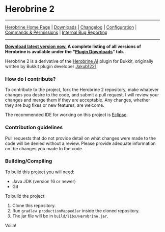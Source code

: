 # Herobrine 2 #

----

[Herobrine Home Page](https://theprogrammersworld.net/adflyBitbucketRedirs.php?redirid=1) | [Downloads](https://theprogrammersworld.net/adflyBitbucketRedirs.php?redirid=2) | [Changelog](https://theprogrammersworld.net/adflyBitbucketRedirs.php?redirid=5) | [Configuration](https://theprogrammersworld.net/adflyBitbucketRedirs.php?redirid=4) | [Commands & Permissions](https://www.theprogrammersworld.net/Herobrine/commandsPermissions.php) | [Internal Bug Reporting](https://theprogrammersworld.net/adflyBitbucketRedirs.php?redirid=24)

----

**[Download latest version now.](https://theprogrammersworld.net/adflyBitbucketRedirs.php?redirid=9) A complete listing of all versions of Herobrine is available under the "[Plugin Downloads](https://theprogrammersworld.net/adflyBitbucketRedirs.php?redirid=10)" tab.**

Herobrine 2 is a derivative of the [Herobrine AI](https://theprogrammersworld.net/adflyBitbucketRedirs.php?redirid=11) plugin for Bukkit, originally written by Bukkit plugin developer [Jakub1221](https://theprogrammersworld.net/adflyBitbucketRedirs.php?redirid=12).
 
### How do I contribute? ###

To contribute to the project, fork the Herobrine 2 repository, make whatever changes you desire to the code, and submit a pull request. I will review your changes and merge them if they are acceptable. Any changes, whether they are bug fixes or new features, are welcome.

The recommended IDE for working on this project is [Eclipse](https://theprogrammersworld.net/adflyBitbucketRedirs.php?redirid=15).

### Contribution guidelines ###

Pull requests that do not provide detail on what changes were made to the code will be denied without a review. Please provide adequate information on the changes you made to the code.

### Building/Compiling ###

To build this project you will need:
- Java JDK (version 16 or newer)
- Git

To build the project:
1. Clone this repository.
2. Run `gradlew productionMappedJar` inside the cloned repository.
3. The jar file will be in `build/libs/Herobrine.jar`.

Voila!
